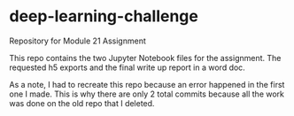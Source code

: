 # deep-learning-challenge
Repository for Module 21 Assignment

This repo contains the two Jupyter Notebook files for the assignment. The requested h5 exports and the final write up report in a word doc. 

As a note, I had to recreate this repo because an error happened in the first one I made. This is why there are only 2 total commits because all the work was done on the old repo that I deleted. 

